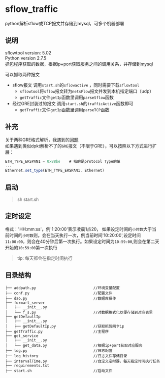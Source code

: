 # sflow_traffic
python解析sflow或TCP报文并存储到mysql，可多个机器部署

## 说明
sflowtool version: 5.02    
Python version 2.7.5    
抓包程序获取的数据，根据ip+port获取服务之间的调用关系，并存储到mysql

可以抓取两种报文
* sflow报文 调用`start.sh`的`sflowactive` ，同时需要下载`sflowtool`
    * `sflowtool`将`sflow`报文转为`netsFlow`报文并发到本机指定端口（udp）    
    * `getTraffic`文件`getIp`函数里调用`parseSflow`函数
* 经过GRE封装过的报文 调用`start.sh`的`trafficActive`函数即可 
    * `getTraffic`文件`getIp`函数里调用`parseTCP`函数

## 补充
关于两种GRE格式解析，我遇到的[问题](https://segmentfault.com/q/1010000018911392)   
如果遇到类似dpkt解析不了的`GRE`报文（不限于GRE），可以按照以下方式进行扩展：  
```javascript
ETH_TYPE_ERSPAN1 = 0x88be    # 指的是protocol Type的值  
...  
Ethernet.set_type(ETH_TYPE_ERSPAN1, Ethernet)  
```


## 启动
> sh start.sh

## 定时设定
格式：'HH:mm:ss'，例'1:20:00'表示凌晨1点20，
如果设定时间的`小时数`大于当前时间的`小时数`则，会在当天执行一次，例当前时间'10:20:00',设定时间`11:00:00`，则会在40分钟后第一次执行。如果设定时间为`10:59:00`,则会在第二天开始的`10:59:00`第一次执行
> tip: 每天都会在指定时间执行

## 目录结构

```
├── addpath.py                          //环境变量配置  
├── conf.py                             //配置文件   
├── dao.py                              //数据库操作 
├── formart_server
│   ├── __init__.py
│   └── f_s.py                          //对数据格式化以便存储到对应表里
├── getDefaultIp
│   ├── __init__.py
│   ├── getDefaultIp.py                 //获取抓包网卡ip
├── getTraffic.py                       //主程序
├── get_service
│   ├── __init__.py
│   └── get_data.py                     //根据ip+port获取对应服务
├── log.py                              //日志配置 
├── log_history                         //日志文件存储目录    
├── intervalTime.py                     //自定义定时器，每天指定时间执行任务
├── requirements.txt
├── start.sh                            //启动文件  
```
